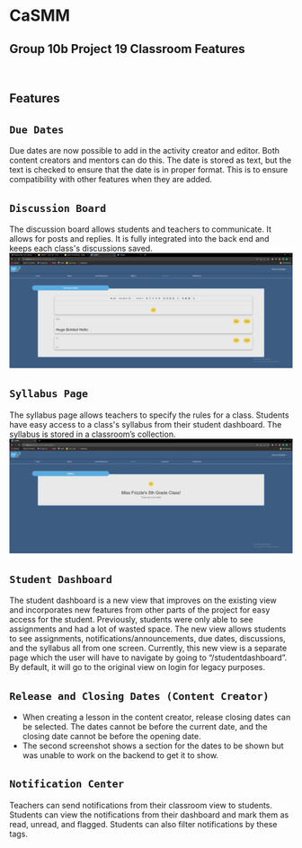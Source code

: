 # CaSMM

## Group 10b Project 19 Classroom Features

<br/>

## Features

## `Due Dates`

Due dates are now possible to add in the activity creator and editor. Both content creators and mentors can do this. The date is stored as text, but the text is checked to ensure that the date is in proper format. This is to ensure compatibility with other features when they are added.

## `Discussion Board`

The discussion board allows students and teachers to communicate. It allows for posts and replies. It is fully integrated into the back end and keeps each class's discussions saved.
![plot](./ReadMe%20Images/Discussion.png)

## `Syllabus Page`

The syllabus page allows teachers to specify the rules for a class. Students have easy access to a class's syllabus from their student dashboard. The syllabus is stored in a classroom’s collection.
![plot](./ReadMe%20Images/Syllabus.png)

## `Student Dashboard`

The student dashboard is a new view that improves on the existing view and incorporates new features from other parts of the project for easy access for the student. Previously, students were only able to see assignments and had a lot of wasted space. The new view allows students to see assignments, notifications/announcements, due dates, discussions, and the syllabus all from one screen. Currently, this new view is a separate page which the user will have to navigate by going to “/studentdashboard”. By default, it will go to the original view on login for legacy purposes.

## `Release and Closing Dates (Content Creator)`

- When creating a lesson in the content creator, release closing dates can be selected. The dates cannot be before the current date, and the closing date cannot be before the opening date.
- The second screenshot shows a section for the dates to be shown but was unable to work on the backend to get it to show.

## `Notification Center`

Teachers can send notifications from their classroom view to students. Students can view the notifications from their dashboard and mark them as read, unread, and flagged. Students can also filter notifications by these tags.
